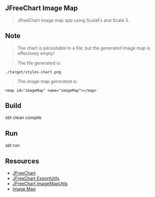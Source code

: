 JFreeChart Image Map
--------------------
>JfreeChart image map app using ScalaFx and Scala 3.

Note
----
>The chart is persistable to a file; but the generated image map is effectively empty!

>The file generated is:
```
./target/styles-chart.png
```

>The image map generated is:
```
<map id="imageMap" name="imageMap"></map>
```

Build
-----
sbt clean compile

Run
---
sbt run

Resources
---------
* [JFreeChart](https://www.jfree.org/jfreechart/)
* [JFreeChart ExportUtils](https://javadoc.io/doc/org.jfree/jfreechart/latest/org/jfree/chart/util/ExportUtils.html)
* [JFreeChart ImageMapUtils](https://javadoc.io/doc/org.jfree/jfreechart/latest/org/jfree/chart/imagemap/ImageMapUtils.html)
* [Image Map](https://www.w3schools.com/html/html_images_imagemap.asp)